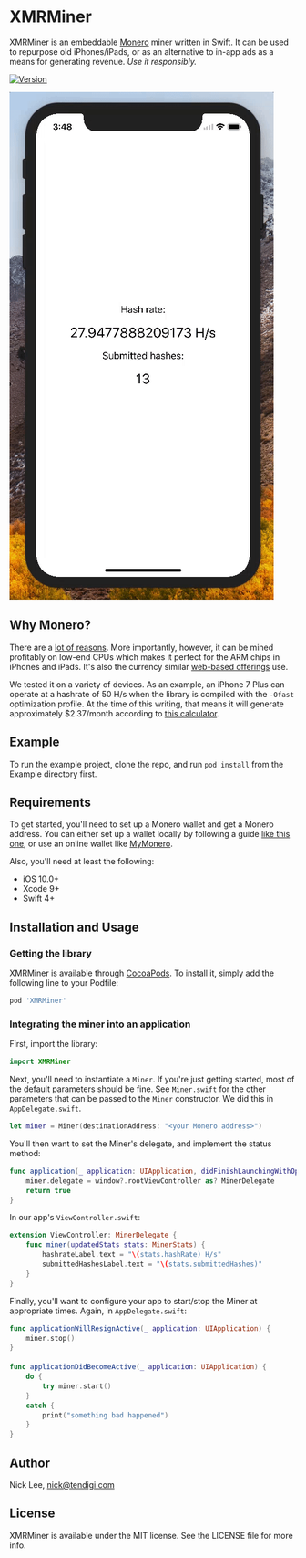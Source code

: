 # XMRMiner

XMRMiner is an embeddable [Monero](https://getmonero.org/) miner written in Swift. It can be used to repurpose old iPhones/iPads, or as an alternative to in-app ads as a means for generating revenue. *Use it responsibly.*

[![Version](https://img.shields.io/cocoapods/v/XMRMiner.svg?style=flat)](http://cocoapods.org/pods/XMRMiner)

![Miner Working](./Assets/xmrminer.gif)

## Why Monero?

There are a [lot of reasons](https://www.monero.how/why-monero-vs-bitcoin). More importantly, however, it can be mined profitably on low-end CPUs which makes it perfect for the ARM chips in iPhones and iPads. It's also the currency similar [web-based offerings](https://coin-hive.com) use.

We tested it on a variety of devices. As an example, an iPhone 7 Plus can operate at a hashrate of 50 H/s when the library is compiled with the `-Ofast` optimization profile. At the time of this writing, that means it will generate approximately $2.37/month according to [this calculator](https://www.cryptocompare.com/mining/calculator/xmr?HashingPower=50&HashingUnit=H%2Fs&PowerConsumption=0&CostPerkWh=0).

## Example

To run the example project, clone the repo, and run `pod install` from the Example directory first.

## Requirements

To get started, you'll need to set up a Monero wallet and get a Monero address. You can either set up a wallet locally by following a guide [like this one](https://moneroeric.com/install-monero-wallet-address/), or use an online wallet like [MyMonero](https://mymonero.com/#/). 

Also, you'll need at least the following:

- iOS 10.0+
- Xcode 9+
- Swift 4+

## Installation and Usage

### Getting the library

XMRMiner is available through [CocoaPods](http://cocoapods.org). To install
it, simply add the following line to your Podfile:

```ruby
pod 'XMRMiner'
```

### Integrating the miner into an application

First, import the library:

```swift
import XMRMiner
```

Next, you'll need to instantiate a `Miner`. If you're just getting started, most of the default parameters should be fine. See `Miner.swift` for the other parameters that can be passed to the `Miner` constructor. We did this in `AppDelegate.swift`.

```swift 
let miner = Miner(destinationAddress: "<your Monero address>")
```

You'll then want to set the Miner's delegate, and implement the status method:

```swift
func application(_ application: UIApplication, didFinishLaunchingWithOptions launchOptions: [UIApplicationLaunchOptionsKey: Any]?) -> Bool {
    miner.delegate = window?.rootViewController as? MinerDelegate
    return true
}
```

In our app's `ViewController.swift`:

```swift
extension ViewController: MinerDelegate {
    func miner(updatedStats stats: MinerStats) {
        hashrateLabel.text = "\(stats.hashRate) H/s"
        submittedHashesLabel.text = "\(stats.submittedHashes)"
    }
}
```

Finally, you'll want to configure your app to start/stop the Miner at appropriate times. Again, in `AppDelegate.swift`:

```swift
func applicationWillResignActive(_ application: UIApplication) {
    miner.stop()
}
    
func applicationDidBecomeActive(_ application: UIApplication) {
    do {
        try miner.start()
    }
    catch {
        print("something bad happened")
    }
}
```

## Author

Nick Lee, [nick@tendigi.com](mailto:nick@tendigi.com)

## License

XMRMiner is available under the MIT license. See the LICENSE file for more info.
